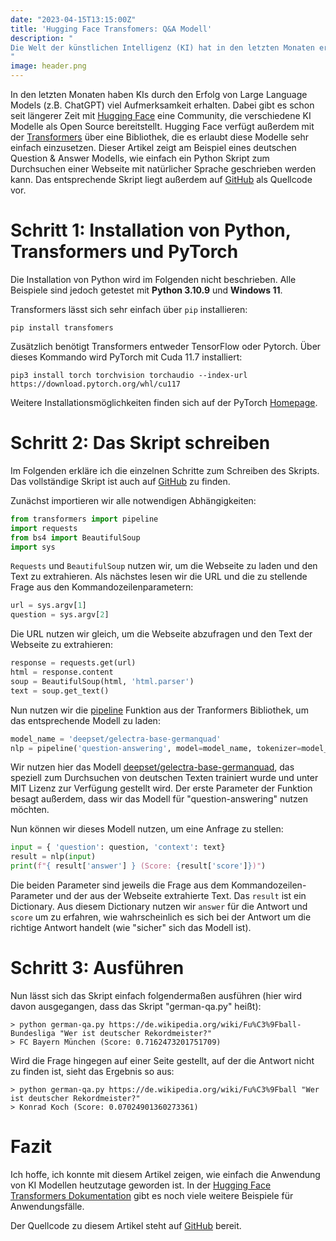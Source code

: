 ```yaml
---
date: "2023-04-15T13:15:00Z"
title: 'Hugging Face Transfomers: Q&A Modell'
description: "
Die Welt der künstlichen Intelligenz (KI) hat in den letzten Monaten erheblich an Bedeutung gewonnen, vor allem durch den beeindruckenden Erfolg von Large Language Models wie ChatGPT. Ein wesentlicher Akteur in diesem Bereich ist die Hugging Face Community, die eine Vielzahl an KI-Modellen als Open-Source-Lösungen anbietet. Ein herausragender Bestandteil ihres Portfolios ist die Transformers-Bibliothek, die den Einsatz dieser Modelle erheblich vereinfacht. In diesem Artikel demonstrieren wir am Beispiel eines deutschen Frage-Antwort-Modells, wie einfach die Entwicklung eines Python-Skripts für die natürliche Sprachverarbeitung zur Analyse von Webinhalten sein kann. Für Interessierte ist das Skript auf GitHub leicht zugänglich.
"
image: header.png
---
```


In den letzten Monaten haben KIs durch den Erfolg von Large Language Models (z.B. ChatGPT) viel Aufmerksamkeit erhalten.
Dabei gibt es schon seit längerer Zeit mit [Hugging Face](https://huggingface.co/) eine Community, die verschiedene KI Modelle als Open Source bereitstellt.
Hugging Face verfügt außerdem mit der [Transformers](https://huggingface.co/docs/transformers/index) über eine Bibliothek, die es erlaubt diese Modelle sehr einfach einzusetzen.
Dieser Artikel zeigt am Beispiel eines deutschen Question & Answer Modells, wie einfach ein Python Skript zum Durchsuchen einer Webseite mit natürlicher Sprache geschrieben werden kann.
Das entsprechende Skript liegt außerdem auf [GitHub](https://github.com/bit-jkraushaar/hugging-face-transformers-examples) als Quellcode vor.

# Schritt 1: Installation von Python, Transformers und PyTorch

Die Installation von Python wird im Folgenden nicht beschrieben.
Alle Beispiele sind jedoch getestet mit **Python 3.10.9** und **Windows 11**.

Transformers lässt sich sehr einfach über `pip` installieren:

```
pip install transfomers
```

Zusätzlich benötigt Transformers entweder TensorFlow oder Pytorch.
Über dieses Kommando wird PyTorch mit Cuda 11.7 installiert:

```
pip3 install torch torchvision torchaudio --index-url https://download.pytorch.org/whl/cu117
```

Weitere Installationsmöglichkeiten finden sich auf der PyTorch [Homepage](https://pytorch.org/).

# Schritt 2: Das Skript schreiben

Im Folgenden erkläre ich die einzelnen Schritte zum Schreiben des Skripts.
Das vollständige Skript ist auch auf [GitHub](https://github.com/bit-jkraushaar/hugging-face-transformers-examples) zu finden.

Zunächst importieren wir alle notwendigen Abhängigkeiten:

```python
from transformers import pipeline
import requests
from bs4 import BeautifulSoup
import sys
```

`Requests` und `BeautifulSoup` nutzen wir, um die Webseite zu laden und den Text zu extrahieren.
Als nächstes lesen wir die URL und die zu stellende Frage aus den Kommandozeilenparametern:

```python
url = sys.argv[1]
question = sys.argv[2]
```

Die URL nutzen wir gleich, um die Webseite abzufragen und den Text der Webseite zu extrahieren:

```python
response = requests.get(url)
html = response.content
soup = BeautifulSoup(html, 'html.parser')
text = soup.get_text()
```

Nun nutzen wir die [pipeline](https://huggingface.co/docs/transformers/pipeline_tutorial) Funktion aus der Tranformers Bibliothek, um das entsprechende Modell zu laden:

```python
model_name = 'deepset/gelectra-base-germanquad'
nlp = pipeline('question-answering', model=model_name, tokenizer=model_name)
```

Wir nutzen hier das Modell [deepset/gelectra-base-germanquad](https://huggingface.co/deepset/gelectra-base-germanquad), das speziell zum Durchsuchen von deutschen Texten trainiert wurde und unter MIT Lizenz zur Verfügung gestellt wird.
Der erste Parameter der Funktion besagt außerdem, dass wir das Modell für "question-answering" nutzen möchten.

Nun können wir dieses Modell nutzen, um eine Anfrage zu stellen:

```python
input = { 'question': question, 'context': text}
result = nlp(input)
print(f"{ result['answer'] } (Score: {result['score']})")
```

Die beiden Parameter sind jeweils die Frage aus dem Kommandozeilen-Parameter und der aus der Webseite extrahierte Text.
Das `result` ist ein Dictionary.
Aus diesem Dictionary nutzen wir `answer` für die Antwort und `score` um zu erfahren, wie wahrscheinlich es sich bei der Antwort um die richtige Antwort handelt (wie "sicher" sich das Modell ist).

# Schritt 3: Ausführen

Nun lässt sich das Skript einfach folgendermaßen ausführen (hier wird davon ausgegangen, dass das Skript "german-qa.py" heißt):

```
> python german-qa.py https://de.wikipedia.org/wiki/Fu%C3%9Fball-Bundesliga "Wer ist deutscher Rekordmeister?"
> FC Bayern München (Score: 0.7162473201751709)
```

Wird die Frage hingegen auf einer Seite gestellt, auf der die Antwort nicht zu finden ist, sieht das Ergebnis so aus:

```
> python german-qa.py https://de.wikipedia.org/wiki/Fu%C3%9Fball "Wer ist deutscher Rekordmeister?"
> Konrad Koch (Score: 0.07024901360273361)
```

# Fazit

Ich hoffe, ich konnte mit diesem Artikel zeigen, wie einfach die Anwendung von KI Modellen heutzutage geworden ist.
In der [Hugging Face Transformers Dokumentation](https://huggingface.co/docs/transformers/index) gibt es noch viele weitere Beispiele für Anwendungsfälle.

Der Quellcode zu diesem Artikel steht auf [GitHub](https://github.com/bit-jkraushaar/hugging-face-transformers-examples) bereit.